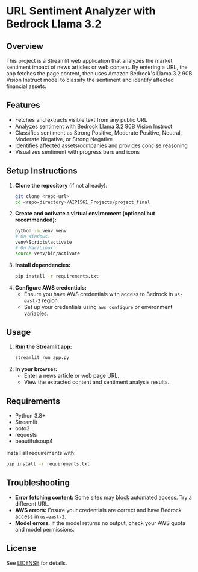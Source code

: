 # URL Sentiment Analyzer with Bedrock Llama 3.2

## Overview
This project is a Streamlit web application that analyzes the market sentiment impact of news articles or web content. By entering a URL, the app fetches the page content, then uses Amazon Bedrock's Llama 3.2 90B Vision Instruct model to classify the sentiment and identify affected financial assets.

## Features
- Fetches and extracts visible text from any public URL
- Analyzes sentiment with Bedrock Llama 3.2 90B Vision Instruct
- Classifies sentiment as Strong Positive, Moderate Positive, Neutral, Moderate Negative, or Strong Negative
- Identifies affected assets/companies and provides concise reasoning
- Visualizes sentiment with progress bars and icons

## Setup Instructions
1. **Clone the repository** (if not already):
   ```bash
   git clone <repo-url>
   cd <repo-directory>/AIPI561_Projects/project_final
   ```
2. **Create and activate a virtual environment (optional but recommended):**
   ```bash
   python -m venv venv
   # On Windows:
   venv\Scripts\activate
   # On Mac/Linux:
   source venv/bin/activate
   ```
3. **Install dependencies:**
   ```bash
   pip install -r requirements.txt
   ```
4. **Configure AWS credentials:**
   - Ensure you have AWS credentials with access to Bedrock in `us-east-2` region.
   - Set up your credentials using `aws configure` or environment variables.

## Usage
1. **Run the Streamlit app:**
   ```bash
   streamlit run app.py
   ```
2. **In your browser:**
   - Enter a news article or web page URL.
   - View the extracted content and sentiment analysis results.

## Requirements
- Python 3.8+
- Streamlit
- boto3
- requests
- beautifulsoup4

Install all requirements with:
```bash
pip install -r requirements.txt
```

## Troubleshooting
- **Error fetching content:** Some sites may block automated access. Try a different URL.
- **AWS errors:** Ensure your credentials are correct and have Bedrock access in `us-east-2`.
- **Model errors:** If the model returns no output, check your AWS quota and model permissions.

## License
See [LICENSE](LICENSE) for details. 